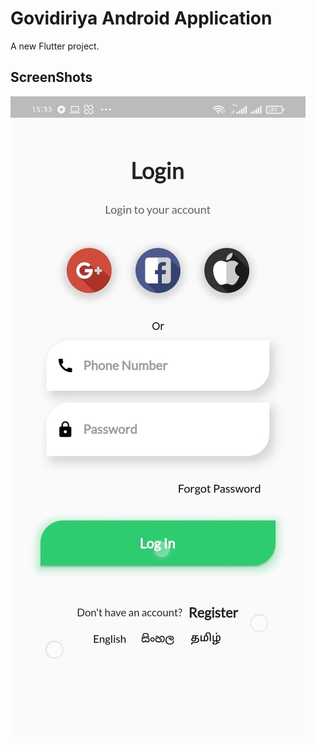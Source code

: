 # Govidiriya Android Application

A new Flutter project.

## ScreenShots

![alt text](https://github.com/MuksithMRA/Govi-diriya/blob/main/Screenshots/login.jpeg)


